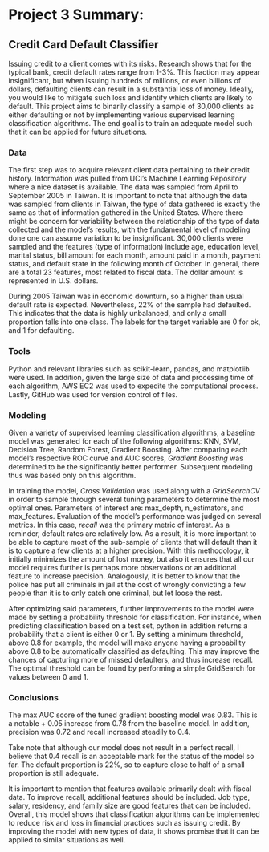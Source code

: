 # Project 3 Summary:
## Credit Card Default Classifier

Issuing credit to a client comes with its risks. Research shows that for the typical bank, credit default rates range from 1-3%. This fraction may appear insignificant, but when issuing hundreds of millions, or even billions of dollars, defaulting clients can result in a substantial loss of money. Ideally, you would like to mitigate such loss and identify which clients are likely to default. This project aims to binarily classify a sample of 30,000 clients as either defaulting or not by implementing various supervised learning classification algorithms. The end goal is to train an adequate model such that it can be applied for future situations. 

### Data

The first step was to acquire relevant client data pertaining to their credit history. Information was pulled from UCI’s Machine Learning Repository where a nice dataset is available. The data was sampled from April to September 2005 in Taiwan. It is important to note that although the data was sampled from clients in Taiwan, the type of data gathered is exactly the same as that of information gathered in the United States. Where there might be concern for variability between the relationship of the type of data collected and the model’s results, with the fundamental level of modeling done one can assume variation to be insignificant. 30,000 clients were sampled and the features (type of information) include age, education level, marital status, bill amount for each month, amount paid in a month, payment status, and default state in the following month of October. In general, there are a total 23 features, most related to fiscal data. The dollar amount is represented in U.S. dollars. 

During 2005 Taiwan was in economic downturn, so a higher than usual default rate is expected. Nevertheless, 22% of the sample had defaulted. This indicates that the data is highly unbalanced, and only a small proportion falls into one class. The labels for the target variable are 0 for ok, and 1 for defaulting. 

### Tools

Python and relevant libraries such as scikit-learn, pandas, and matplotlib were used. In addition, given the large size of data and processing time of each algorithm, AWS EC2 was used to expedite the computational process. Lastly, GitHub was used for version control of files. 

### Modeling

Given a variety of supervised learning classification algorithms, a baseline model was generated for each of the following algorithms: KNN, SVM, Decision Tree, Random Forest, Gradient Boosting. After comparing each model’s respective ROC curve and AUC scores, *Gradient Boosting* was determined to be the significantly better performer. Subsequent modeling thus was based only on this algorithm.

In training the model, *Cross Validation* was used along with a *GridSearchCV* in order to sample through several tuning parameters to determine the most optimal ones. Parameters of interest are: max_depth, n_estimators, and max_features. Evaluation of the model’s performance was judged on several metrics. In this case, *recall* was the primary metric of interest. As a reminder, default rates are relatively low. As a result, it is more important to be able to capture most of the sub-sample of clients that will default than it is to capture a few clients at a higher precision. With this methodology, it initially minimizes the amount of lost money, but also it ensures that all our model requires further is perhaps more observations or an additional feature to increase precision. Analogously, it is better to know that the police has put all criminals in jail at the cost of wrongly convicting a few people than it is to only catch one criminal, but let loose the rest.

After optimizing said parameters, further improvements to the model were made by setting a probability threshold for classification. For instance, when predicting classification based on a test set, python in addition returns a probability that a client is either 0 or 1. By setting a minimum threshold, above 0.8 for example, the model will make anyone having a probability above 0.8 to be automatically classified as defaulting. This may improve the chances of capturing more of missed defaulters, and thus increase recall. The optimal threshold can be found by performing a simple GridSearch for values between 0 and 1.

### Conclusions

The max AUC score of the tuned gradient boosting model was 0.83. This is a notable  + 0.05 increase from 0.78 from the baseline model. In addition, precision was 0.72 and recall increased steadily to 0.4. 

Take note that although our model does not result in a perfect recall, I believe that 0.4 recall is an acceptable mark for the status of the model so far. The default proportion is 22%, so to capture close to half of a small proportion is still adequate. 

It is important to mention that features available primarily dealt with fiscal data. To improve recall, additional features should be included. Job type, salary, residency, and family size are good features that can be included. Overall, this model shows that classification algorithms can be implemented to reduce risk and loss in financial practices such as issuing credit. By improving the model with new types of data, it shows promise that it can be applied to similar situations as well.



